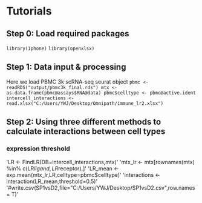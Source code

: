 # Tutorials

## Step 0: Load required packages

`library(Iphone)`
`library(openxlsx)`

## Step 1: Data input & processing 

Here we load PBMC 3k scRNA-seq seurat object
`pbmc <- readRDS("output/pbmc3k_final.rds")
 mtx <- as.data.frame(pbmc@assays$RNA@data)
 pbmc$celltype <- pbmc@active.ident
 intercell_interactions <- read.xlsx("C:/Users/YWJ/Desktop/Omnipath/immune_lr2.xlsx")`

## Step 2: Using three different methods to calculate interactions between cell types

### expression threshold
'LR <- FindLR(DB=intercell_interactions,mtx)'
'mtx_lr <- mtx[rownames(mtx) %in% c(LR$ligand,LR$receptor),]' 
'LR_mean <- exp.mean(mtx_lr,LR,celltype=pbmc$celltype)'
'interactions <- interaction(LR_mean,threshold=0.5)'
'#write.csv(SP1vsD2,file="C:/Users/YWJ/Desktop/SP1vsD2.csv",row.names = T)'
